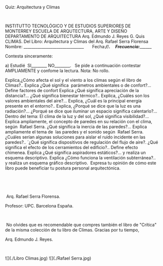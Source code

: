 

Quiz: Arquitectura y 
 Climas




 

INSTITUTTO TECNOLÓGICO 
 Y DE ESTUDIOS SUPERIORES DE MONTERREY
ESCUELA DE ARQUTECTURA, 
 ARTE Y DISEÑO
DEPARTAMENTO DE 
 ARQUITECTURA
Arq. Edmundo J. Reyes G.
Quis CLIMAS. Del Libro: 
 Arquitectura y Climas del Arq. Rafael Serra 
 Florensa 
Nombre: 
 _______________________________       
 Fecha:___/___/_______.     
 Frecuencia:_____________

Contesta sinceramente: 
 
a) Estudié  SI________ 
 NO________.
 
Se pide a continuación 
 contestar AMPLIAMENTE y confome la lectura. Nota: No rollo. 
  
 

Explica,¿Cómo afecta el sol y 
 el viento a los climas según el libro de Climas?..
Explica ¿Qué significa  parámetros ambientales o de 
 confort?...
Define factores de 
 confort
Explica ¿Qué significa 
 apreciación de la distancia?...
¿Qué significa bienestar 
 térmico?..
Explica, ¿Cuáles son los 
 valores ambientales del aire?...
Explica, ¿Cuál es la 
 principal energía presente en el entorno?.. 
Explica, ¿Porqué se dice que 
 la luz es una radiación?...
¿Porqué se dice que iluminar 
 un espacio significa calentarlo?...
Dentro del tema: El clima de 
 la luz y del sol, ¿Qué significa visibilidad?...
Explica ampliamente, el 
 concepto de paredes en su relación con el clima,  según  Rafael Serra.
¿Qué significa la inercia de 
 las paredes?...
Explica ampliamente el tema 
 de  las paredes y el sonido 
 según  Rafael Serra.
¿Cuáles serían algunas 
 soluciones para aislar el ruido incidente en las paredes?..
´¿Qué significa dispositivos 
 de regulación del flujo de aire?.
¿Qué significa el efecto de 
 los cerramientos del edificio?..
Define efecto 
 chimenea.
Explica ¿Qué significa 
 aspiradores estáticos?... y realiza un esquema descriptivo.
Explica ¿Cómo funciona la 
 ventilación subterránea?.. y realiza un esquema gráfico 
 descriptivo.
 Expresa tu opinión de cómo este 
 libro puede beneficiar tu postura personal 
 arquitectónica.

 

 




 Arq. Rafael Serra Florensa. 
 
Profesor: UPC. Barcelona 
 España.

 

 No olvides 
 que es recomendable que compres también el libro de "Crítica" de la misma 
 colección de tu libro de Climas. 
Gracias por tu tiempo, 
 
Arq. Edmundo J. 
 Reyes.

 

![](./Libro Climas.jpg)
![](./Rafael Serra.jpg)
